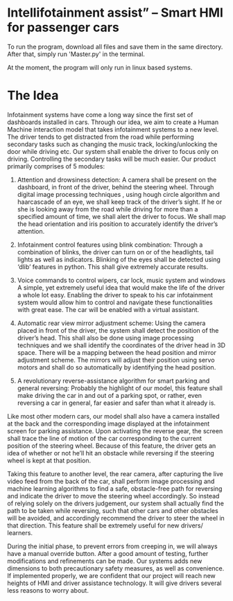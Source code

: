 # Intellifotainment assist” – Smart HMI for passenger cars

To run the program, download all files and save them in the same directory.
After that, simply run 'Master.py' in the terminal.

At the moment, the program will only run in linux based systems.


 # The Idea
Infotainment systems have come a long way since the first set of dashboards installed in cars. Through our idea, we aim to create a Human Machine interaction model that takes infotainment systems to a new level. The driver tends to get distracted from the road while performing secondary tasks such as changing the music track, locking/unlocking the door while driving etc. Our system shall enable the driver to focus only on driving. Controlling the secondary tasks will be much easier.
Our product primarily comprises of 5 modules:

1)  Attention and drowsiness detection:
 A camera shall be present on the dashboard, in front of the driver, behind the steering wheel. Through digital image processing techniques , using hough circle algorithm and haarcascade of an eye, we shall keep track of the driver’s sight. If he or she is looking away from the road while driving for more than a specified amount of time, we shall alert the driver to focus. We shall map the head orientation and iris position to accurately identify the driver’s attention. 

2) Infotainment control features using blink combination:
Through a combination of blinks, the driver can turn on or of the headlights, tail lights as well as indicators. Blinking of the eyes shall be detected using ‘dlib’ features in python. This shall give extremely accurate results.


3)  Voice commands to control wipers, car lock, music system and windows
A simple, yet extremely useful idea that would make the life of the driver a whole lot easy. Enabling the driver to speak to his car infotainment system would allow him to control and navigate these functionalities with great ease. The car will be enabled with a virtual assistant.
 
 
4) Automatic rear view mirror adjustment scheme:
Using the camera placed in front of the driver, the system shall detect the position of the driver’s head. This shall also be done using image processing techniques and we shall identify the coordinates of the driver head in 3D space. 
There will be a mapping between the head position and mirror adjustment scheme. The mirrors will adjust their position using servo motors and shall do so automatically by identifying the head position. 

 
5)  A revolutionary reverse-assistance algorithm for smart parking and general reversing: Probably the highlight of our model, this feature shall make driving the car in and out of a parking spot, or rather, even reversing a car in general, far easier and safer than what it already is.
 
Like most other modern cars, our model shall also have a camera installed at the back and the corresponding image displayed at the infotainment screen for parking assistance. Upon activating the reverse gear, the screen shall trace the line of motion of the car corresponding to the current position of the steering wheel. Because of this feature, the driver gets an idea of whether or not he’ll hit an obstacle while reversing if the steering wheel is kept at that position.
 
Taking this feature to another level, the rear camera, after capturing the live video feed from the back of the car, shall perform image processing and machine learning algorithms to find a safe, obstacle-free path for reversing and indicate the driver to move the steering wheel accordingly. So instead of relying solely on the drivers judgement, our system shall actually find the path to be taken while reversing, such that other cars and other obstacles will be avoided, and accordingly recommend the driver to steer the wheel in that direction. This feature shall be extremely useful for new drivers/ learners.
 
During the initial phase, to prevent errors from creeping in, we will always have a manual override button. After a good amount of testing, further modifications and refinements can be made. Our systems adds new dimensions to both precautionary safety measures, as well as convenience. If implemented properly, we are confident that our project will reach new heights of HMI and driver assistance technology. It will give drivers several less reasons to worry about.

